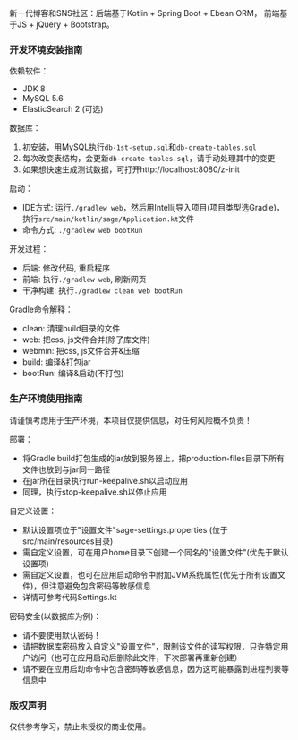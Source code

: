 新一代博客和SNS社区：后端基于Kotlin + Spring Boot + Ebean ORM， 前端基于JS + jQuery + Bootstrap。

### 开发环境安装指南

依赖软件：

- JDK 8
- MySQL 5.6
- ElasticSearch 2 (可选)

数据库：

1. 初安装，用MySQL执行`db-1st-setup.sql`和`db-create-tables.sql`
2. 每次改变表结构，会更新`db-create-tables.sql`，请手动处理其中的变更
3. 如果想快速生成测试数据，可打开http://localhost:8080/z-init

启动：

- IDE方式: 运行`./gradlew web`，然后用Intellij导入项目(项目类型选Gradle)，执行`src/main/kotlin/sage/Application.kt`文件
- 命令方式: `./gradlew web bootRun`

开发过程：

- 后端: 修改代码, 重启程序
- 前端: 执行`./gradlew web`, 刷新网页
- 干净构建: 执行`./gradlew clean web bootRun`

Gradle命令解释：

- clean: 清理build目录的文件
- web: 把css, js文件合并(除了库文件)
- webmin: 把css, js文件合并&压缩
- build: 编译&打包jar
- bootRun: 编译&启动(不打包)

### 生产环境使用指南

请谨慎考虑用于生产环境，本项目仅提供信息，对任何风险概不负责！

部署：

- 将Gradle build打包生成的jar放到服务器上，把production-files目录下所有文件也放到与jar同一路径
- 在jar所在目录执行run-keepalive.sh以启动应用
- 同理，执行stop-keepalive.sh以停止应用

自定义设置：

- 默认设置项位于"设置文件"sage-settings.properties (位于src/main/resources目录)
- 需自定义设置，可在用户home目录下创建一个同名的"设置文件"(优先于默认设置项)
- 需自定义设置，也可在应用启动命令中附加JVM系统属性(优先于所有设置文件)，但注意避免包含密码等敏感信息
- 详情可参考代码Settings.kt

密码安全(以数据库为例)：

- 请不要使用默认密码！
- 请把数据库密码放入自定义"设置文件"，限制该文件的读写权限，只许特定用户访问（也可在应用启动后删除此文件，下次部署再重新创建）
- 请不要在应用启动命令中包含密码等敏感信息，因为这可能暴露到进程列表等信息中

### 版权声明

仅供参考学习，禁止未授权的商业使用。